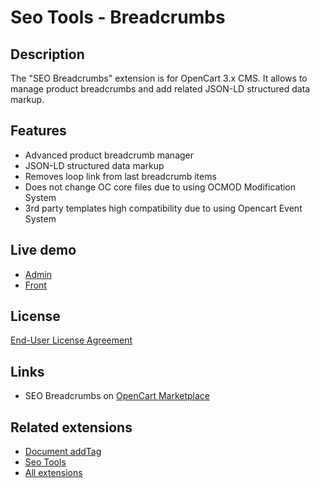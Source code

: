 # Seo Tools - Breadcrumbs

## Description
The "SEO Breadcrumbs" extension is for OpenCart 3.x CMS. It allows to manage product breadcrumbs and add related JSON-LD structured data markup.

## Features
* Advanced product breadcrumb manager
* JSON-LD structured data markup
* Removes loop link from last breadcrumb items
* Does not change OC core files due to using OCMOD Modification System
* 3rd party templates high compatibility due to using Opencart Event System

## Live demo
* [Admin](http://ocmod.freevar.com/oc3020/b/admin/index.php?route=extension/module/seo_breadcrumbs)
* [Front](http://ocmod.freevar.com/oc3020/b)

## License
[End-User License Agreement](https://raw.githubusercontent.com/ocmod-space/license/main/EULA.txt)

## Links
* SEO Breadcrumbs on [OpenCart Marketplace](https://www.opencart.com/index.php?route=marketplace/extension/info&extension_id=35022)

## Related extensions
* [Document addTag](https://github.com/ocmod-space/ocmod-document-addtag)
* [Seo Tools](https://www.opencart.com/index.php?route=marketplace/extension/info&extension_id=38192)
* [All extensions](https://www.opencart.com/index.php?route=marketplace/extension&filter_member=ocmod.space)
